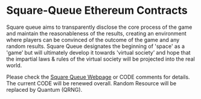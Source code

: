 # Square-Queue Ethereum Contracts

Square queue aims to transparently disclose the core process of the game and maintain the reasonableness of the results, creating an environment where players can be convinced of the outcome of the game and any random results. Square Queue designates the beginning of 'space' as a 'game’ but will ultimately develop it towards 'virtual society’ and hope that the impartial laws & rules of the virtual society will be projected into the real world.

Please check the [Square Queue Webpage](https://www.squarequeue.info/) or CODE comments for details.  
The current CODE will be renewed overall. Random Resource will be replaced by Quantum (QRNG).
